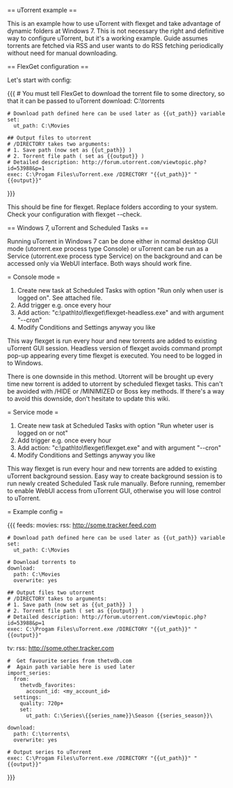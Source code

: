 == uTorrent example ==

This is an example how to use uTorrent with flexget and take advantage of dynamic folders at Windows 7. This is not necessary the right and definitive way to configure uTorrent, but it's a working example. Guide assumes torrents are fetched via RSS and user wants to do RSS fetching periodically without need for manual downloading.

== FlexGet configuration ==

Let's start with config:

{{{
    # You must tell FlexGet to download the torrent file to some directory, so that it can be passed to uTorrent
    download: C:\torrents

    # Download path defined here can be used later as {{ut_path}} variable
    set:
      ut_path: C:\Movies

    ## Output files to utorrent
    # /DIRECTORY takes two arguments:
    # 1. Save path (now set as {{ut_path}} )
    # 2. Torrent file path ( set as {{output}} )
    # Detailed description: http://forum.utorrent.com/viewtopic.php?id=53988&p=1
    exec: C:\Progam Files\uTorrent.exe /DIRECTORY "{{ut_path}}" "{{output}}"
}}}

This should be fine for flexget. Replace folders according to your system. Check your configuration with flexget --check.

== Windows 7, uTorrent and Scheduled Tasks  ==

Running uTorrent in Windows 7 can be done either in normal desktop GUI mode (utorrent.exe process type Console) or uTorrent can be run as a Service (utorrent.exe process type Service) on the background and can be accessed only via WebUI interface. Both ways should work fine.

= Console mode =

1. Create new task at Scheduled Tasks with option "Run only when user is logged on". See attached file.
2. Add trigger e.g. once every hour
3. Add action: "c:\path\to\flexget\flexget-headless.exe" and with argument "--cron"
4. Modify Conditions and Settings anyway you like

This way flexget is run every hour and new torrents are added to existing uTorrent GUI session. Headless version of flexget avoids command prompt pop-up appearing every time flexget is executed. You need to be logged in to Windows.

There is one downside in this method. Utorrent will be brought up every time new torrent is added to utorrent by scheduled flexget tasks. This can't be avoided with /HIDE or /MINIMIZED or Boss key methods. If there's a way to avoid this downside, don't hesitate to update this wiki.

= Service mode =

1. Create new task at Scheduled Tasks with option "Run wheter user is logged on or not"
2. Add trigger e.g. once every hour
3. Add action: "c:\path\to\flexget\flexget.exe" and with argument "--cron"
4. Modify Conditions and Settings anyway you like

This way flexget is run every hour and new torrents are added to existing uTorrent background session. Easy way to create background session is to run newly created Scheduled Task rule manually. Before running, remember to enable WebUI access from uTorrent GUI, otherwise you will lose control to uTorrent.

= Example config =

{{{
feeds:
  movies:
    rss: http://some.tracker.feed.com
    
    # Download path defined here can be used later as {{ut_path}} variable
    set:
      ut_path: C:\Movies

    # Download torrents to
    download: 
      path: C:\Movies
      overwrite: yes

    ## Output files two utorrent
    # /DIRECTORY takes to arguments:
    # 1. Save path (now set as {{ut_path}} )
    # 2. Torrent file path ( set as {{output}} )
    # Detailed description: http://forum.utorrent.com/viewtopic.php?id=53988&p=1
    exec: C:\Progam Files\uTorrent.exe /DIRECTORY "{{ut_path}}" "{{output}}"

  tv:
    rss: http://some.other.tracker.com

    #  Get favourite series from thetvdb.com
    #  Again path variable here is used later
    import_series:
      from: 
        thetvdb_favorites:
          account_id: <my_account_id>
      settings:
        quality: 720p+
        set:
          ut_path: C:\Series\{{series_name}}\Season {{series_season}}\
      
    download: 
      path: C:\torrents\
      overwrite: yes
    
    # Output series to uTorrent
    exec: C:\Progam Files\uTorrent.exe /DIRECTORY "{{ut_path}}" "{{output}}"
    
}}}
